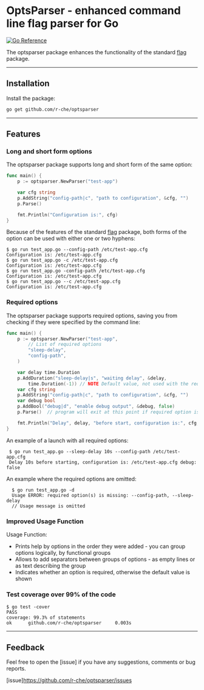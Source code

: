 OptsParser - enhanced command line flag parser for Go
==========

[![Go Reference](https://pkg.go.dev/badge/github.com/r-che/optsparser.svg)](https://pkg.go.dev/github.com/r-che/optsparser)

The optsparser package enhances the functionality of the standard [flag] package.

-------------------------
## Installation

Install the package:

```bash
go get github.com/r-che/optsparser
```

-------------------------

## Features 

### Long and short form options

The optsparser package supports long and short form of the same option:

```go
func main() {
    p := optsparser.NewParser("test-app")

    var cfg string
    p.AddString("config-path|c", "path to configuration", &cfg, "")
    p.Parse()

    fmt.Println("Configuration is:", cfg)
}
```

Because of the features of the standard [flag] package, both forms of the option can be used with either one or two hyphens:

```
$ go run test_app.go --config-path /etc/test-app.cfg
Configuration is: /etc/test-app.cfg
$ go run test_app.go -c /etc/test-app.cfg
Configuration is: /etc/test-app.cfg
$ go run test_app.go -config-path /etc/test-app.cfg
Configuration is: /etc/test-app.cfg
$ go run test_app.go --c /etc/test-app.cfg
Configuration is: /etc/test-app.cfg
```

### Required options

The optsparser package supports required options, saving you from checking if they were specified by the command line:

```go
func main() {
    p := optsparser.NewParser("test-app",
        // List of required options
        "sleep-delay",
        "config-path",
    )

    var delay time.Duration
    p.AddDuration("sleep-delay|s", "waiting delay", &delay,
        time.Duration(-1)) // NOTE Default value, not used with the required options
    var cfg string
    p.AddString("config-path|c", "path to configuration", &cfg, "")
    var debug bool
    p.AddBool("debug|d", "enable debug output", &debug, false)
    p.Parse()  // program will exit at this point if required option is omitted

    fmt.Println("Delay", delay, "before start, configuration is:", cfg, "debug:", debug)
}
```

An example of a launch with all required options:
```
 $ go run test_app.go --sleep-delay 10s --config-path /etc/test-app.cfg 
 Delay 10s before starting, configuration is: /etc/test-app.cfg debug: false
```

An example where the required options are omitted:
```
  $ go run test_app.go -d
  Usage ERROR: required option(s) is missing: --config-path, --sleep-delay
  // Usage message is omitted
```

### Improved Usage Function

Usage Function:

  * Prints help by options in the order they were added - you can group options logically, by functional groups
  * Allows to add separators between groups of options - as empty lines or as text describing the group
  * Indicates whether an option is required, otherwise the default value is shown
 
### Test coverage over 99% of the code

```
$ go test -cover
PASS
coverage: 99.3% of statements
ok      github.com/r-che/optsparser     0.003s
```

[flag]: https://pkg.go.dev/flag

-------------------------

## Feedback

Feel free to open the [issue] if you have any suggestions, comments or bug reports.

[issue]https://github.com/r-che/optsparser/issues
